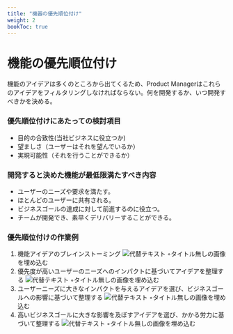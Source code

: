 ```yaml
---
title: "機器の優先順位付け"
weight: 2
bookToc: true
---
```


# 機能の優先順位付け

機能のアイデアは多くのところから出てくるため、Product Managerはこれらのアイデアをフィルタリングしなければならない。何を開発するか、いつ開発すべきかを決める。


### 優先順位付けにあたっての検討項目  
- 目的の合致性(当社ビジネスに役立つか)
- 望ましさ（ユーザーはそれを望んでいるか）
- 実現可能性（それを行うことができるか）

### 開発すると決めた機能が最低限満たすべき内容
- ユーザーのニーズや要求を満たす。
- ほとんどのユーザーに共有される。
- ビジネスゴールの達成に対して前進するのに役立つ。
- チームが開発でき、素早くデリバリーすることができる。  

### 優先順位付けの作業例
1. 機能アイデアのブレインストーミング
![代替テキスト](画像のURL) ◦タイトル無しの画像を埋め込む
1. 優先度が高いユーザーのニーズへのインパクトに基づいてアイデアを整理する
![代替テキスト](画像のURL) ◦タイトル無しの画像を埋め込む
1. ユーザーニーズに大きなインパクトを与えるアイデアを選び、ビジネスゴールへの影響に基づいて整理する
![代替テキスト](画像のURL) ◦タイトル無しの画像を埋め込む
1. 高いビジネスゴールに大きな影響を及ぼすアイデアを選び、かかる労力に基づいて整理する
![代替テキスト](画像のURL) ◦タイトル無しの画像を埋め込む

